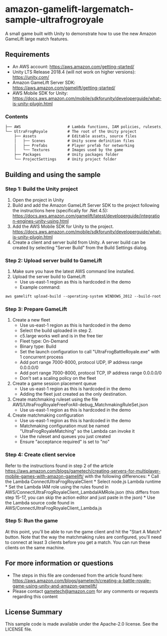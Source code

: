 # amazon-gamelift-largematch-sample-ultrafrogroyale

A small game built with Unity to demonstrate how to use the new Amazon GameLift large match features.

## Requirements

- An AWS account: <https://aws.amazon.com/getting-started/>
- Unity LTS Release 2018.4 (will not work on higher versions): <https://unity.com/>
- Amazon GameLift Server SDK: <https://aws.amazon.com/gamelift/getting-started/>
- AWS Mobile SDK for Unity: <https://docs.aws.amazon.com/mobile/sdkforunity/developerguide/what-is-unity-plugin.html>

### Contents

``` html
├── AWS                     # Lambda functions, IAM policies, rulesets, etc.
└── UltraFrogRoyale         # The root of the Unity project
    ├── Assets              # Editable assets, source files
    │   ├── Scenes          # Unity scene definition files
    │   ├── Prefabs         # Player prefab for networking
    │   └── Textures        # Images used by the game
    ├── Packages            # Unity packages folder
    └── ProjectSettings     # Unity project folder
```

## Building and using the sample

### Step 1: Build the Unity project

1. Open the project in Unity
2. Build and add the Amazon GameLift Server SDK to the project following the instructions here (specifically for .Net 4.5): <https://docs.aws.amazon.com/gamelift/latest/developerguide/integration-engines-unity-using.html>
3. Add the AWS Mobile SDK for Unity to the project. <https://docs.aws.amazon.com/mobile/sdkforunity/developerguide/what-is-unity-plugin.html>
4. Create a client and server build from Unity. A server build can be created by selecting "Server Build" from the Build Settings dialog.

### Step 2: Upload server build to GameLift

1. Make sure you have the latest AWS command line installed.
2. Upload the server build to GameLift
    - Use us-east-1 region as this is hardcoded in the demo
    - Example command:

``` html
aws gamelift upload-build --operating-system WINDOWS_2012 --build-root "C:\amazon-gamelift-largematch-sample-ultrafrogroyale\UltraFrogRoyale\ServerBuild" --name "UltraFrogRoyale" --build-version "build 1" --region us-east-1
```


### Step 3: Prepare GameLift

1. Create a new fleet
    - Use us-east-1 region as this is hardcoded in the demo
    - Select the build uploaded in step 2.
    - c5.large works well and is in the free tier
    - Fleet type: On-Demand
    - Binary type: Build
    - Set the launch configuration to call "UltraFrogBattleRoyale.exe" with 1 concurrent process
    - Add port range 7000-8000, protocol UDP, IP address range 0.0.0.0/0
    - Add port range 7000-8000, protocol TCP, IP address range 0.0.0.0/0
    - Don't set a scaling policy on the fleet
2. Create a game session placement queue
    - Use us-east-1 region as this is hardcoded in the demo
    - Adding the fleet just created as the only destination.
3. Create matchmaking ruleset using the file AWS/UltraFrogRoyaleFreeForAll-debug_MatchmakingRuleSet.json
    - Use us-east-1 region as this is hardcoded in the demo
4. Create matchmaking configuration
    - Use us-east-1 region as this is hardcoded in the demo
    - Matchmaking configuration must be named "UltraFrogRoyaleMatching" so the Lambda can invoke it
    - Use the ruleset and queues you just created
    - Ensure "acceptance required" is set to "no"

### Step 4: Create client service

Refer to the instructions found in step 2 of the article <https://aws.amazon.com/blogs/gametech/creating-servers-for-multiplayer-mobile-games-with-amazon-gamelift/> with the following differences:
    * Call the Lambda ConnectUltraFrogRoyaleClient
    * Select node.js Lambda runtime
    * Set the Lambda IAM role using the rules found in AWS/ConnectUltraFrogRoyaleClient_LambdaIAMRole.json (this differs from step 15-17, you can skip the action editor and just paste in the json)
    * Use the Lambda source code found in AWS/ConnectUltraFrogRoyaleClient_Lambda.js

### Step 5: Run the game

At this point, you'll be able to run the game client and hit the "Start A Match" button. Note that the way the matchmaking rules are configured, you'll need to connect at least 3 clients before you get a match. You can run these clients on the same machine.

## For more information or questions

- The steps in this file are condensed from the article found here: <https://aws.amazon.com/blogs/gametech/creating-a-battle-royale-game-using-unity-and-amazon-gamelift/>
- Please contact gametech@amazon.com for any comments or requests regarding this content

## License Summary

This sample code is made available under the Apache-2.0 license. See the LICENSE file.
